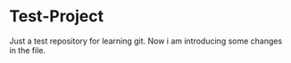 Test-Project
============

Just a test repository for learning git.
Now i am introducing some changes in the file.
